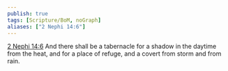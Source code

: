 ```yaml
---
publish: true
tags: [Scripture/BoM, noGraph]
aliases: ["2 Nephi 14:6"]
---
```

[2 Nephi 14:6](https://churchofjesuschrist.org/study/scriptures/bofm/2-ne/14?lang=eng&id=p6#p6) And there shall be a tabernacle for a shadow in the daytime from the heat, and for a place of refuge, and a covert from storm and from rain.




